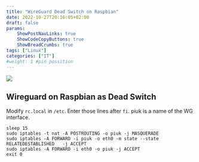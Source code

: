 ```yaml
---
title: "WireGuard Dead Switch on Raspbian"
date: 2022-10-27T20:16:05+02:00
draft: false
params:
    ShowPostNavLinks: true
    ShowCodeCopyButtons: true
    ShowBreadCrumbs: true
tags: ["Linux"]
categories: ["IT"]
#weight: 1 #pin possition
---
```

![](/img/zwsem.jpg?classes=float-left,shadow)
 ## Wireguard on Raspbian as Dead Switch
Modify `rc.local` in `/etc`.
Enter those lines after `fi`.
piuk is a name of the WG interface.

```       
sleep 15  
sudo iptables -t nat -A POSTROUTING -o piuk -j MASQUERADE  
sudo iptables -A FORWARD -i piuk -o eth0 -m state --state RELATEDESTABLISHED   -j ACCEPT  
sudo iptables -A FORWARD -i eth0 -o piuk -j ACCEPT  
exit 0  
```